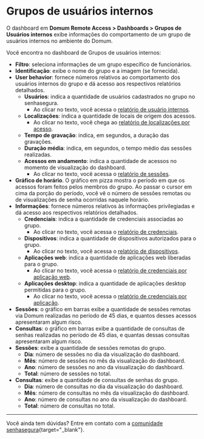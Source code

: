 # Grupos de usuários internos

O dashboard em **Domum Remote Access > Dashboards > Grupos de Usuários internos** exibe informações do comportamento de um grupo de usuários internos no ambiente do Domum. 

Você encontra no dashboard de Grupos de usuários internos:

* **Filtro**: seleciona informações de um grupo específico de funcionários.
* **Identificação**: exibe o nome do grupo e a imagem (se fornecida).
* **User behavior**: fornece números relativos ao comportamento dos usuários internos do grupo e dá acesso aos respectivos relatórios detalhados.
    * **Usuários**: indica a quantidade de usuários cadastrados no grupo no senhasegura. 
       * Ao clicar no texto, você acessa o [relatório de usuário internos](/v3-33/docs/pt/domum-internal-users-home-screen).
    * **Localizações**:  indica a quantidade de locais de origem dos acessos. 
        * Ao clicar no texto, você chega ao [relatório de localizações por acesso](/v3-33/docs/pt/domum-access-report).
    * **Tempo de gravação**: indica, em segundos, a duração das gravações.
    * **Duração média**: indica, em segundos, o tempo médio das sessões realizadas. 
    * **Acessos em andamento**: indica a quantidade de acessos no momento de visualização do dashboard.
        * Ao clicar no texto, você acessa o [relatório de sessões](/v3-33/docs/pt/domum-sessions-report).
* **Gráfico de horário**. O gráfico em pizza mostra o período em que os acessos foram feitos pelos membros do grupo. Ao passar o cursor em cima da porção do período, você vê o número de sessões remotas ou de visualizações de senha ocorridas naquele horário.
* **Informações**: fornece números relativos às informações privilegiadas e dá acesso aos respectivos relatórios detalhados.
    * **Credenciais**: indica a quantidade de credenciais associadas ao grupo.
        * Ao clicar no texto, você acessa o [relatório de credenciais](/v3-33/docs/pt/domum-credentials-report-for-domum-remote-access).
    * **Dispositivos**: indica a quantidade de dispositivos autorizados para o grupo.
        * Ao clicar no texto, você acessa o [relatório de dispositivos](/v3-33/docs/pt/domum-relatório-de-dispositivos).
    * **Aplicações web**: indica a quantidade de aplicações web liberadas para o grupo.
        * Ao clicar no texto, você acessa o [relatório de credenciais por aplicação web](/v3-33/docs/pt/domum-relatório-de-credenciais-por-aplicativos).
    * **Aplicações desktop**: indica a quantidade de aplicações desktop permitidas para o grupo.
        * Ao clicar no texto, você acessa o [relatório de credenciais por aplicação](/v3-33/docs/pt/domum-relatório-de-credenciais-por-aplicativos).
* **Sessões**: o gráfico em barras exibe a quantidade de sessões remotas via Domum realizadas no período de 45 dias, e quantos desses acessos apresentaram algum risco.
* **Consultas**: o gráfico em barras exibe a quantidade de consultas de senhas realizadas no período de 45 dias, e quantas dessas consultas apresentaram algum risco.
* **Sessões**: exibe a quantidade de sessões remotas do grupo.
    * **Dia**: número de sessões no dia da visualização do dashboard.
    * **Mês**: número de sessões no mês da visualização do dashboard.
    * **Ano**: número de sessões no ano da visualização do dashboard.
    * **Total**: número de sessões no total.
* **Consultas**: exibe a quantidade de consultas de senhas do grupo.
    * **Dia**: número de consultas no dia da visualização do dashboard.
    * **Mês**: número de consultas no mês da visualização do dashboard.
    * **Ano**: número de consultas no ano da visualização do dashboard.
    * **Total**: número de consultas no total.
* * *
Você ainda tem dúvidas? Entre em contato com a [comunidade senhasegura](https://community.senhasegura.io/){target="_blank"}.
